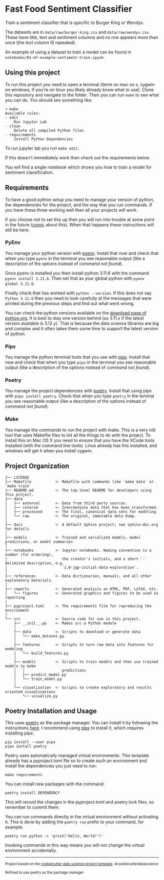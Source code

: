 Fast Food Sentiment Classifier
==============================

Train a sentiment classifier that is specific to Burger King or Wendys.

The datasets are in `data/raw/burger-king.csv` and `data/raw/wendys.csv`.
These have title, text and sentiment columns and no row appears more than once (the _text_ column IS repeated).

An example of using a dataset to train a model can be found in `notebooks/01-mf-example-sentiment-train.ipynb`.

Using this project
------------------

To run this project you need to open a terminal (iterm on mac os x, cygwin on windows, if you're on linux you likely already know what to use).
Clone this repository and navigate to the folder.
Then you can run `make` to see what you can do.
You should see something like:

```
➜ make
Available rules:
- edit
    Run Jupyter Lab
- clean
    Delete all compiled Python files
- requirements
    Install Python Dependencies
```

To run jupyter lab you run `make edit`.

If this doesn't immediately work then check out the requirements below.

You will find a single notebook which shows you how to train a model for sentiment classification.

Requirements
------------

To have a good python setup you need to manage your version of python, the dependencies for the project, and the way that you run commands.
If you have these three working well then all your projects will work.

If you choose not to set this up then you will run into trouble at some point in the future ([comic](https://xkcd.com/1987/) about this).
When that happens these instructions will still be here.

### PyEnv

You manage your python version with [pyenv](https://github.com/pyenv/pyenv#installation).
Install that now and check that when you type `pyenv` in the terminal you see reasonable output (like a description of the options instead of _command not found_).

Once pyenv is installed you then install python 3.11.6 with the command `pyenv install 3.11.6`.
Then set that as your global python with `pyenv global 3.11.6`.

Finally check that has worked with `python --version`.
If this does not say `Python 3.11.6` then you need to look carefully at the messages that were printed during the previous steps and find out what went wrong.

You can check the python versions available on the [download page of python.org](https://www.python.org/downloads/).
It is best to stay one version behind (so 3.11.x if the latest version available is 3.12.y).
That is because the data science libraries are big and complex and it often takes them some time to support the latest version of python.

### Pipx

You manage the python terminal tools that you use with [pipx](https://pipx.pypa.io/stable/).
Install that now and check that when you type `pipx` in the terminal you see reasonable output (like a description of the options instead of _command not found_).

### Poetry

You manage the project dependencies with [poetry](https://python-poetry.org/).
Install that using pipx with `pipx install poetry`.
Check that when you type `poetry` in the teminal you see reasonable output (like a description of the options instead of _command not found_).

### Make

You manage the commands to run the project with make.
This is a very old tool that uses Makefile files to list all the things to do with the project.
To install this on Mac OS X you need to ensure that you have the XCode tools installed (with the command line tools).
Linux already has this installed, and windows will get it when you install cygwin.




Project Organization
------------

    ├── LICENSE
    ├── Makefile           <- Makefile with commands like `make data` or `make train`
    ├── README.md          <- The top-level README for developers using this project.
    ├── data
    │   ├── external       <- Data from third party sources.
    │   ├── interim        <- Intermediate data that has been transformed.
    │   ├── processed      <- The final, canonical data sets for modeling.
    │   └── raw            <- The original, immutable data dump.
    │
    ├── docs               <- A default Sphinx project; see sphinx-doc.org for details
    │
    ├── models             <- Trained and serialized models, model predictions, or model summaries
    │
    ├── notebooks          <- Jupyter notebooks. Naming convention is a number (for ordering),
    │                         the creator's initials, and a short `-` delimited description, e.g.
    │                         `1.0-jqp-initial-data-exploration`.
    │
    ├── references         <- Data dictionaries, manuals, and all other explanatory materials.
    │
    ├── reports            <- Generated analysis as HTML, PDF, LaTeX, etc.
    │   └── figures        <- Generated graphics and figures to be used in reporting
    │
    ├── pyproject.toml     <- The requirements file for reproducing the environment
    │
    └── src                <- Source code for use in this project.
        ├── __init__.py    <- Makes src a Python module
        │
        ├── data           <- Scripts to download or generate data
        │   └── make_dataset.py
        │
        ├── features       <- Scripts to turn raw data into features for modeling
        │   └── build_features.py
        │
        ├── models         <- Scripts to train models and then use trained models to make
        │   │                 predictions
        │   ├── predict_model.py
        │   └── train_model.py
        │
        └── visualization  <- Scripts to create exploratory and results oriented visualizations
            └── visualize.py

Poetry Installation and Usage
-----------------------------

This uses [poetry](https://poetry.eustace.io/docs/) as the package manager.
You can install it by following the instructions [here](https://poetry.eustace.io/docs/#installation).
I recommend using [pipx](https://pipxproject.github.io/pipx/) to install it, which requires installing pipx:

```
pip install --user pipx
pipx install poetry
```

Poetry uses automatically managed virtual environments.
This template already has a pyproject.toml file so to create such an environment and install the dependencies you just need to run:
```
make requirements
```

You can install new packages with the command:
```
poetry install DEPENDENCY
```
This will record the changes in the pyproject.toml and poetry.lock files, so remember to commit them.

You can run commands directly in the virtual environment without activating it.
This is done by adding the `poetry run` prefix to your command, for example:
```
poetry run python -c 'print("Hello, World!")'
```
Invoking commands in this way means you will not change the virtual environment accidentally.

--------

<p><small>Project based on the <a target="_blank" href="https://drivendata.github.io/cookiecutter-data-science/">cookiecutter data science project template</a>. #cookiecutterdatascience</small></p>
<p><small>Refined to use poetry as the package manager</small></p>
